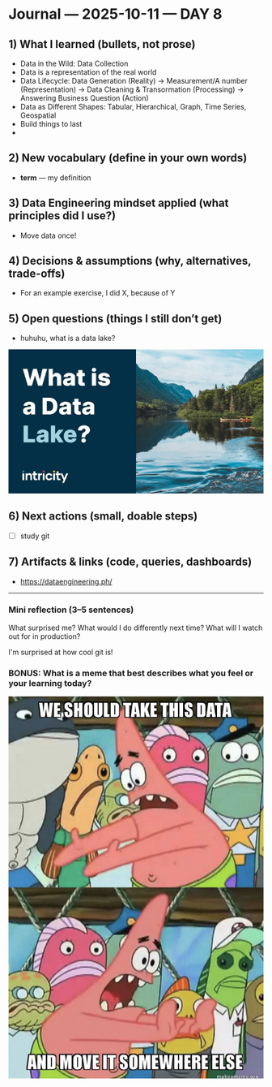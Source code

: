 # Journal — 2025-10-11 — DAY 8

## 1) What I learned (bullets, not prose)
- Data in the Wild: Data Collection
- Data is a representation of the real world
- Data Lifecycle: Data Generation (Reality) → Measurement/A number (Representation) → Data Cleaning & Transormation (Processing) → Answering Business Question (Action)
- Data as Different Shapes: Tabular, Hierarchical, Graph, Time Series, Geospatial
- Build things to last
- 

## 2) New vocabulary (define in your own words)
- **term** — my definition

## 3) Data Engineering mindset applied (what principles did I use?)
- Move data once!

## 4) Decisions & assumptions (why, alternatives, trade-offs)
- For an example exercise, I did X, because of Y

## 5) Open questions (things I still don’t get)
- huhuhu, what is a data lake?

![Alt text](../assets/what.jpg "what is this?")

## 6) Next actions (small, doable steps)
- [ ] study git

## 7) Artifacts & links (code, queries, dashboards)
- https://dataengineering.ph/

---

### Mini reflection (3–5 sentences)
What surprised me? What would I do differently next time? What will I watch out for in production?

I'm surprised at how cool git is!


### BONUS: What is a meme that best describes what you feel or your learning today?

![Alt text](../assets/meme.png "what is a data engineer?")